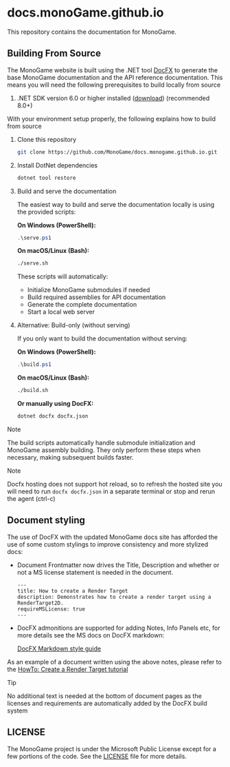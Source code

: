 # docs.monoGame.github.io

This repository contains the documentation for MonoGame.

## Building From Source

The MonoGame website is built using the .NET tool [DocFX](https://dotnet.github.io/docfx/) to generate the base MonoGame documentation and the API reference documentation.  This means you will need the following prerequisites to build locally from source

1. .NET SDK version 6.0 or higher installed ([download](https://dotnet.microsoft.com/en-us/download)) (recommended 8.0+)

With your environment setup properly, the following explains how to build from source

1. Clone this repository

    ```sh
    git clone https://github.com/MonoGame/docs.monogame.github.io.git
    ```

2. Install DotNet dependencies

    ```sh
    dotnet tool restore
    ```

3. Build and serve the documentation

   The easiest way to build and serve the documentation locally is using the provided scripts:

   **On Windows (PowerShell):**

   ```powershell
   .\serve.ps1
   ```

   **On macOS/Linux (Bash):**

   ```bash
   ./serve.sh
   ```

   These scripts will automatically:
   - Initialize MonoGame submodules if needed
   - Build required assemblies for API documentation
   - Generate the complete documentation
   - Start a local web server

4. Alternative: Build-only (without serving)

   If you only want to build the documentation without serving:

   **On Windows (PowerShell):**

   ```powershell
   .\build.ps1
   ```

   **On macOS/Linux (Bash):**

   ```bash
   ./build.sh
   ```

   **Or manually using DocFX:**

   ```sh
   dotnet docfx docfx.json

> [!NOTE]
> The build scripts automatically handle submodule initialization and MonoGame assembly building. They only perform these steps when necessary, making subsequent builds faster.

> [!NOTE]
> Docfx hosting does not support hot reload, so to refresh the hosted site you will need to run `docfx docfx.json` in a separate terminal or stop and rerun the agent (ctrl-c)

## Document styling

The use of DocFX with the updated MonoGame docs site has afforded the use of some custom stylings to improve consistency and more stylized docs:

- Document Frontmatter now drives the Title, Description and whether or not a MS license statement is needed in the document.

  ```text
  ---
  title: How to create a Render Target
  description: Demonstrates how to create a render target using a RenderTarget2D.
  requireMSLicense: true
  ---
  ```

- DocFX admonitions are supported for adding Notes, Info Panels etc, for more details see the MS docs on DocFX markdown:

  [DocFX Markdown style guide](https://dotnet.github.io/docfx/docs/markdown.html?tabs=linux%2Cdotnet#alerts)

As an example of a document written using the above notes, please refer to the [HowTo: Create a Render Target tutorial](./articles/getting_to_know/howto/graphics/HowTo_Create_a_RenderTarget.md)

> [!TIP]
> No additional text is needed at the bottom of document pages as the licenses and requirements are automatically added by the DocFX build system

## LICENSE

The MonoGame project is under the Microsoft Public License except for a few portions of the code. See the [LICENSE](LICENSE) file for more details.
